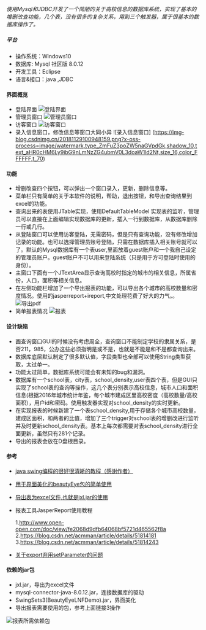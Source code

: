 *使用Mysql和JDBC开发了一个简陋的关于高校信息的数据库系统，实现了基本的增删改查功能，几个表，没有很多的复杂关系，用到三个触发器，属于很基本的数据库操作了。*

##### 平台
+ 操作系统：Windows10
+ 数据库: Mysql 社区版 8.0.12
+  开发工具：Eclipse
+  语言&接口：java ,JDBC

#### 界面概览
+ 登陆界面
![登陆界面](https://img-blog.csdnimg.cn/20181129100741107.png?x-oss-process=image/watermark,type_ZmFuZ3poZW5naGVpdGk,shadow_10,text_aHR0cHM6Ly9ibG9nLmNzZG4ubmV0L3doaW1ld2Nt,size_16,color_FFFFFF,t_70)
+ 管理员窗口
![管理员窗口](https://img-blog.csdnimg.cn/20181129100824406.png?x-oss-process=image/watermark,type_ZmFuZ3poZW5naGVpdGk,shadow_10,text_aHR0cHM6Ly9ibG9nLmNzZG4ubmV0L3doaW1ld2Nt,size_16,color_FFFFFF,t_70)
+ 访客窗口
![访客窗口](https://img-blog.csdnimg.cn/20181129100855701.png?x-oss-process=image/watermark,type_ZmFuZ3poZW5naGVpdGk,shadow_10,text_aHR0cHM6Ly9ibG9nLmNzZG4ubmV0L3doaW1ld2Nt,size_16,color_FFFFFF,t_70)
+ 录入信息窗口，修改信息等窗口大同小异
![录入信息窗口]
(https://img-blog.csdnimg.cn/20181129100948159.png?x-oss-process=image/watermark,type_ZmFuZ3poZW5naGVpdGk,shadow_10,text_aHR0cHM6Ly9ibG9nLmNzZG4ubmV0L3doaW1ld2Nt,size_16,color_FFFFFF,t_70)

#### 功能
+ 增删改查四个按钮，可以弹出一个窗口录入，更新，删除信息等。
+ 菜单栏只有简单的关于本软件的说明，帮助，退出按钮，和导出查询结果到excel的功能。
+ 查询出来的表使用JTable实现，使用DefaultTableModel 实现表的监听，管理员可以直接在上面编辑实现数据库的更新，插入一行到数据库，从数据库删除一行或几行。
+ 从登陆窗口可以使用访客登陆，无需密码，但是只有查询功能，没有修改增加记录的功能。也可以选择管理员账号登陆，只需在数据库插入相关账号就可以了。默认的Mysql数据库有一个表user,里面放着guest账户和一个我自己设定的管理员账户。guest账户不可以用来登陆系统（只是用于方可登陆时使用的身份）。
+ 主窗口下面有一个JTextArea显示查询高校时指定的城市的相关信息，所属省份，人口，面积等相关信息。
+  在左侧功能栏增加了一个导出报表的功能，可以导出各个城市的高校数量和密度情况。使用的jasperreport+ireport,中文处理花费了好大的力气。。
![导出pdf](https://img-blog.csdnimg.cn/20181203132827198.png?x-oss-process=image/watermark,type_ZmFuZ3poZW5naGVpdGk,shadow_10,text_aHR0cHM6Ly9ibG9nLmNzZG4ubmV0L3doaW1ld2Nt,size_16,color_FFFFFF,t_70)
+ 简单报表情况
![报表](https://img-blog.csdnimg.cn/20181203180750216.png?x-oss-process=image/watermark,type_ZmFuZ3poZW5naGVpdGk,shadow_10,text_aHR0cHM6Ly9ibG9nLmNzZG4ubmV0L3doaW1ld2Nt,size_16,color_FFFFFF,t_70)

#### 设计缺陷
+ 画查询窗口GUI的时候没有考虑周全，查询窗口不能制定学校的隶属关系，是否211，985，公办这些必须指明是或不是，也就是不能是和不是都查询出来。
+ 数据库底层默认制定了很多默认值，字段类型也全部可以使用String类型获取，太过单一。
+ 功能太过简单，数据库系统可能会有未知的bug和漏洞。
+ 数据库有一个school表，city表，school_density,user表四个表，但是GUI只实现了school表的查询等操作，这几个表分别表示高校信息，城市人口和面积信息(根据2016年城市统计年鉴，每个城市建成区里高校密度（高校数量/高校面积），用户id和密码。使用触发器实现对school_density的实时更新。
+  在实现报表的时候新建了一个表school_density,用于存储各个城市高校数量，建成区面积，和两者的比值，增加了三个trigger对school表的增删改进行监听并及时更新school_density表。基本上每次都需要对表school_density进行全面更新，虽然只有281个记录。
+  导出的报表会放在D盘根目录。

#### 参考
+  [java swing编程的很好很清晰的教程（感谢作者）](https://blog.csdn.net/xietansheng/article/details/72814492)
+ [用于界面美化的beautyEye包的简单使用](https://github.com/JackJiang2011/beautyeye/wiki/BeautyEye-L&F%E7%AE%80%E6%98%8E%E5%BC%80%E5%8F%91%E8%80%85%E6%8C%87%E5%8D%97)
+  [导出表为excel文件,也就是jxl.jar的使用](https://blog.csdn.net/cy96151/article/details/52320024)
+ 报表工具JasperReport使用教程

	1.http://www.open-open.com/doc/view/fe2068d9dfb64068bf5721d465562f8a
	2.https://blog.csdn.net/acmman/article/details/51814181
	3.https://blog.csdn.net/acmman/article/details/51814243
+  [关于export弃用setParameter的问题](https://stackoverflow.com/questions/24117878/jasperreports-5-6-jrxlsexporter-setparameter-is-deprecated)

#### 依赖的jar包
+ jxl.jar，导出为excel文件
+ mysql-connector-java-8.0.12.jar，连接数据库的驱动
+ SwingSets3(BeautyEyeLNFDemo).jar，界面美化
+ 导出报表需要使用的包，参考上面链接3操作

![报表所需依赖包](https://img-blog.csdnimg.cn/20181203133507730.png)

